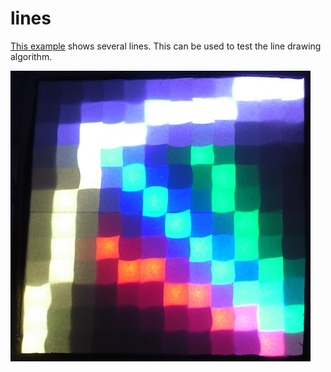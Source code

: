 lines
=====

[This example](lines.ino) shows several lines. This can be used to test the line drawing algorithm.

![lines.jpg](lines.jpg)